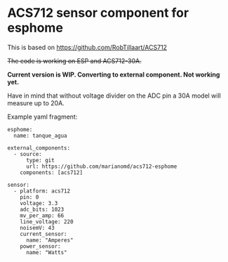 # ACS712 sensor component for esphome

This is based on https://github.com/RobTillaart/ACS712

~~The code is working on ESP and ACS712-30A.~~

**Current version is WIP. Converting to external component. Not working yet.**

Have in mind that without voltage divider on the ADC pin a 30A model will measure up to 20A.

Example yaml fragment:

```
esphome:
  name: tanque_agua

external_components:
  - source:
      type: git
      url: https://github.com/marianomd/acs712-esphome
    components: [acs712]

sensor:
  - platform: acs712
    pin: 0
    voltage: 3.3
    adc_bits: 1023
    mv_per_amp: 66
    line_voltage: 220
    noisemV: 43
    current_sensor:
      name: "Amperes"
    power_sensor:
      name: "Watts"


```


